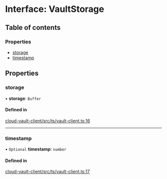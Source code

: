 # Interface: VaultStorage

## Table of contents

### Properties

- [storage](VaultStorage.md#storage)
- [timestamp](VaultStorage.md#timestamp)

## Properties

### storage

• **storage**: `Buffer`

#### Defined in

[cloud-vault-client/src/ts/vault-client.ts:16](https://gitlab.com/i3-market/code/wp3/t3.2/i3m-wallet-monorepo/-/blob/5ef8685/packages/cloud-vault-client/src/ts/vault-client.ts#L16)

___

### timestamp

• `Optional` **timestamp**: `number`

#### Defined in

[cloud-vault-client/src/ts/vault-client.ts:17](https://gitlab.com/i3-market/code/wp3/t3.2/i3m-wallet-monorepo/-/blob/5ef8685/packages/cloud-vault-client/src/ts/vault-client.ts#L17)
